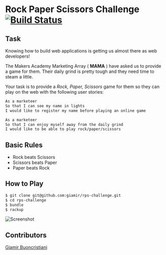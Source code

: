 Rock Paper Scissors Challenge [![Build Status](https://travis-ci.org/giamir/rps-challenge.svg?branch=master)](https://travis-ci.org/giamir/rps-challenge)
=================

Task
----

Knowing how to build web applications is getting us almost there as web developers!

The Makers Academy Marketing Array ( **MAMA** ) have asked us to provide a game for them. Their daily grind is pretty tough and they need time to steam a little.

Your task is to provide a _Rock, Paper, Scissors_ game for them so they can play on the web with the following user stories:

```sh
As a marketeer
So that I can see my name in lights
I would like to register my name before playing an online game

As a marketeer
So that I can enjoy myself away from the daily grind
I would like to be able to play rock/paper/scissors
```

## Basic Rules

- Rock beats Scissors
- Scissors beats Paper
- Paper beats Rock

How to Play
-----------
```sh
$ git clone git@github.com:giamir/rps-challenge.git
$ cd rps-challenge
$ bundle
$ rackup
```
![Screenshot](http://imgur.com/nlkoO1z)

Contributors
-------------
[Giamir Buoncristiani](https://github.com/giamir)
